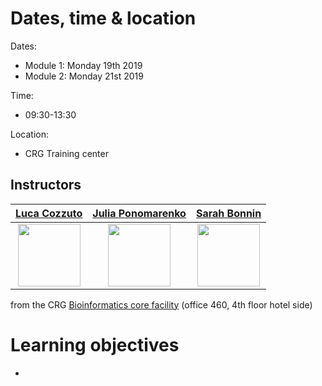 # Dates, time & location
Dates:
* Module 1: Monday 19th 2019
* Module 2: Monday 21st 2019

Time:
* 09:30-13:30 

Location:
* CRG Training center

## Instructors
|[Luca Cozzuto](mailto:luca.cozzuto@crg.eu)| [Julia Ponomarenko](mailto:julia.ponomarenko@crg.eu)  | [Sarah Bonnin](mailto:sarah.bonnin@crg.eu) |
| :---:  | :---:  | :---:  |
| <a href="https://biocore.crg.eu/wiki/User:Lcozzuto"><img src="https://biocore.crg.eu/w/img_auth.php/2/21/Lcozzuto_new.jpg"  width="100"/></a>  | <a href="https://biocore.crg.eu/wiki/User:Jponomarenko"><img src="https://biocore.crg.eu/w/img_auth.php/thumb/1/10/Jponomarenko.JPG/595px-Jponomarenko.JPG"  width="100"/></a>  |  <a href="https://biocore.crg.eu/wiki/User:SBonnin"><img src="https://biocore.crg.eu/w/img_auth.php/thumb/e/ea/SBonnin.jpg/200px-SBonnin.jpg"  width="100"/></a>  | 


from the CRG [Bioinformatics core facility](https://biocore.crg.eu/) (office 460, 4th floor hotel side)

# Learning objectives
* 

